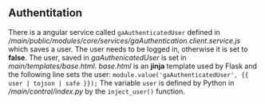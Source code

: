 Authentitation
--------------
There is a angular service called `gaAuthenticatedUser` defined in */main/public/modules/core/services/gaAuthentication.client.service.js* which saves a user.
The user needs to be logged in, otherwise it is set to **false**.
The user, saved in *gaAuthenicatedUser* is set in *main/templates/base.html*.
*base.html* is an **jinja** template used by Flask and the following line sets the user:
`module.value('gaAuthenticatedUser', {{ user | tojson | safe }});`
The variable `user` is defined by Python in */main/control/index.py* by the `inject_user()` function.



